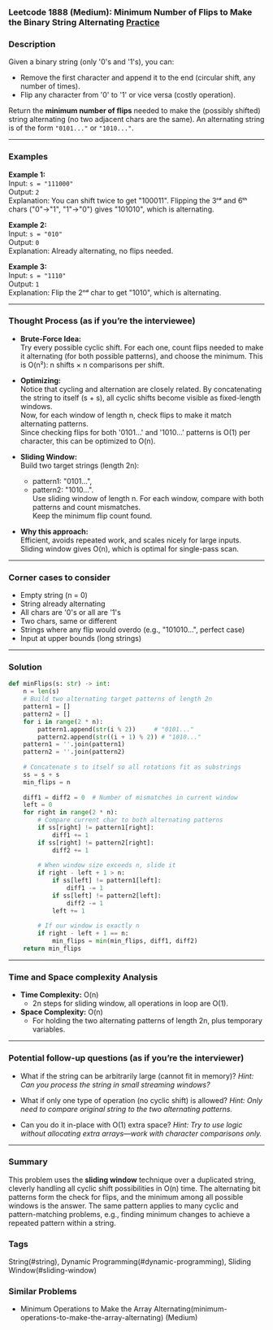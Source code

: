 ### Leetcode 1888 (Medium): Minimum Number of Flips to Make the Binary String Alternating [Practice](https://leetcode.com/problems/minimum-number-of-flips-to-make-the-binary-string-alternating)

### Description  
Given a binary string (only '0's and '1's), you can:  
- Remove the first character and append it to the end (circular shift, any number of times).
- Flip any character from '0' to '1' or vice versa (costly operation).  

Return the **minimum number of flips** needed to make the (possibly shifted) string alternating (no two adjacent chars are the same). An alternating string is of the form `"0101..."` or `"1010..."`.  

---

### Examples  

**Example 1:**  
Input: `s = "111000"`  
Output: `2`  
Explanation: You can shift twice to get "100011". Flipping the 3ʳᵈ and 6ᵗʰ chars ("0"→"1", "1"→"0") gives "101010", which is alternating.

**Example 2:**  
Input: `s = "010"`  
Output: `0`  
Explanation: Already alternating, no flips needed.

**Example 3:**  
Input: `s = "1110"`  
Output: `1`  
Explanation: Flip the 2ⁿᵈ char to get "1010", which is alternating.

---

### Thought Process (as if you’re the interviewee)  

- **Brute-Force Idea:**  
  Try every possible cyclic shift. For each one, count flips needed to make it alternating (for both possible patterns), and choose the minimum. This is O(n²): n shifts × n comparisons per shift.

- **Optimizing:**  
  Notice that cycling and alternation are closely related. By concatenating the string to itself (s + s), all cyclic shifts become visible as fixed-length windows.  
  Now, for each window of length n, check flips to make it match alternating patterns.  
  Since checking flips for both '0101...' and '1010...' patterns is O(1) per character, this can be optimized to O(n).  

- **Sliding Window:**  
  Build two target strings (length 2n):  
    - pattern1: "0101...",  
    - pattern2: "1010...".  
  Use sliding window of length n. For each window, compare with both patterns and count mismatches.  
  Keep the minimum flip count found.

- **Why this approach:**  
  Efficient, avoids repeated work, and scales nicely for large inputs. Sliding window gives O(n), which is optimal for single-pass scan.

---

### Corner cases to consider  
- Empty string (n = 0)  
- String already alternating  
- All chars are '0's or all are '1's  
- Two chars, same or different  
- Strings where any flip would overdo (e.g., "101010...", perfect case)  
- Input at upper bounds (long strings)

---

### Solution

```python
def minFlips(s: str) -> int:
    n = len(s)
    # Build two alternating target patterns of length 2n
    pattern1 = []
    pattern2 = []
    for i in range(2 * n):
        pattern1.append(str(i % 2))     # "0101..."
        pattern2.append(str((i + 1) % 2)) # "1010..."
    pattern1 = ''.join(pattern1)
    pattern2 = ''.join(pattern2)
    
    # Concatenate s to itself so all rotations fit as substrings
    ss = s + s
    min_flips = n
    
    diff1 = diff2 = 0  # Number of mismatches in current window
    left = 0
    for right in range(2 * n):
        # Compare current char to both alternating patterns
        if ss[right] != pattern1[right]:
            diff1 += 1
        if ss[right] != pattern2[right]:
            diff2 += 1
            
        # When window size exceeds n, slide it
        if right - left + 1 > n:
            if ss[left] != pattern1[left]:
                diff1 -= 1
            if ss[left] != pattern2[left]:
                diff2 -= 1
            left += 1
            
        # If our window is exactly n
        if right - left + 1 == n:
            min_flips = min(min_flips, diff1, diff2)
    return min_flips
```

---

### Time and Space complexity Analysis  

- **Time Complexity:** O(n)  
  - 2n steps for sliding window, all operations in loop are O(1).
- **Space Complexity:** O(n)  
  - For holding the two alternating patterns of length 2n, plus temporary variables.

---

### Potential follow-up questions (as if you’re the interviewer)  

- What if the string can be arbitrarily large (cannot fit in memory)?
  *Hint: Can you process the string in small streaming windows?*

- What if only one type of operation (no cyclic shift) is allowed?
  *Hint: Only need to compare original string to the two alternating patterns.*

- Can you do it in-place with O(1) extra space?
  *Hint: Try to use logic without allocating extra arrays—work with character comparisons only.*

---

### Summary

This problem uses the **sliding window** technique over a duplicated string, cleverly handling all cyclic shift possibilities in O(n) time. The alternating bit patterns form the check for flips, and the minimum among all possible windows is the answer. The same pattern applies to many cyclic and pattern-matching problems, e.g., finding minimum changes to achieve a repeated pattern within a string.

### Tags
String(#string), Dynamic Programming(#dynamic-programming), Sliding Window(#sliding-window)

### Similar Problems
- Minimum Operations to Make the Array Alternating(minimum-operations-to-make-the-array-alternating) (Medium)
